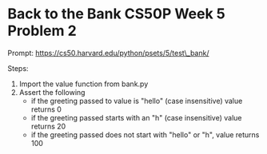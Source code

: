 # Back to the Bank CS50P Week 5 Problem 2 

Prompt:
https://cs50.harvard.edu/python/psets/5/test\_bank/

Steps:
1) Import the value function from bank.py
2) Assert the following
    - if the greeting passed to value is "hello" (case insensitive) value returns 0
    - if the greeting passed starts with an "h" (case insensitive) value returns 20
    - if the greeting passed does not start with "hello" or "h", value returns 100

